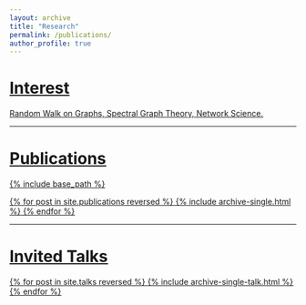 ```yaml
---
layout: archive
title: "Research"
permalink: /publications/
author_profile: true
---
```


# <u>Interest<u>
Random Walk on Graphs, Spectral Graph Theory, Network Science.

***

# <u>Publications<u>
{% include base_path %}

{% for post in site.publications reversed %}
  {% include archive-single.html %}
{% endfor %}

***
# <u>Invited Talks</u>
{% for post in site.talks reversed %}
  {% include archive-single-talk.html %}
{% endfor %}
